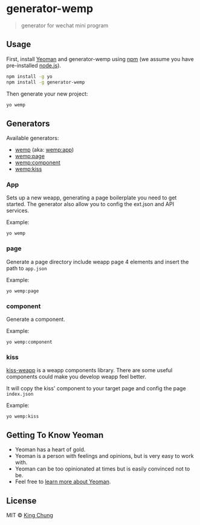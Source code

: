 # generator-wemp
> generator for wechat mini program

## **Usage**

First, install [Yeoman](http://yeoman.io) and generator-wemp using [npm](https://www.npmjs.com/) (we assume you have pre-installed [node.js](https://nodejs.org/)).

```bash
npm install -g yo
npm install -g generator-wemp
```

Then generate your new project:

```bash
yo wemp
```

## **Generators**

Available generators:

* [wemp](#app) (aka: [wemp:app](#app))
* [wemp:page](#page)
* [wemp:component](#component)
* [wemp:kiss](#kiss)

### **App**
Sets up a new weapp, generating a page boilerplate you need to get started. The generator also allow you to config the ext.json and API services.

Example:

    yo wemp

### **page**

Generate a page directory include weapp page 4 elements and insert the path to `app.json`

Example:

    yo wemp:page

### **component**

Generate a component.

Example:

    yo wemp:component

### **kiss**

[kiss-weapp](https://github.com/KingChung/kiss-weapp) is a weapp components library. There are some useful components could make you develop weapp feel better. 

It will copy the kiss' component to your target page and config the page `index.json`

Example:

    yo wemp:kiss




## **Getting To Know Yeoman**

 * Yeoman has a heart of gold.
 * Yeoman is a person with feelings and opinions, but is very easy to work with.
 * Yeoman can be too opinionated at times but is easily convinced not to be.
 * Feel free to [learn more about Yeoman](http://yeoman.io/).

## License

MIT © [King Chung](https://github.com/KingChung)


[npm-url]: https://npmjs.org/package/generator-wemp
